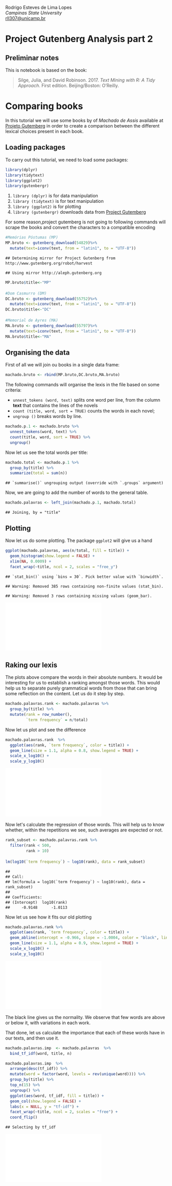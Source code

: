 Rodrigo Esteves de Lima Lopes \
*Campinas State University* \
[rll307@unicamp.br](mailto:rll307@unicamp.br)

# Project Gutenberg Analysis part 2


## Preliminar notes

This is notebook is based on the book:

> Silge, Julia, and David Robinson. 2017. *Text Mining with R: A Tidy Approach*. First edition. Beijing/Boston: O’Reilly.

# Comparing books
In this tutorial we will use some books by of *Machado de Assis* available at [Projeto Gutemberg](https://www.gutenberg.org/) in order to create a comparison between the different lexical choices present in each book.

## Loading packages
To carry out this tutorial, we need to load some packages:


```r
library(dplyr)
library(tidytext)
library(ggplot2)
library(gutenbergr)
```

1. `library (dplyr)` is for data manipulation
1. `library (tidytext)`  is for text manipulation
1. `library (ggplot2)` is for plotting 
1. `library (gutenbergr)` downloads data from [Project Gutemberg](https://www.gutenberg.org/)

For some reason,project gutemberg is not going to following commands will scrape the books and convert the characters to a compatible encoding


```r
#Memórias Póstumas (MP)
MP.bruto <- gutenberg_download(54829)%>%
  mutate(text=iconv(text, from = "latin1", to = "UTF-8"))
```

```
## Determining mirror for Project Gutenberg from http://www.gutenberg.org/robot/harvest
```

```
## Using mirror http://aleph.gutenberg.org
```

```r
MP.bruto$title<-"MP"

#Dom Casmurro (DM)
DC.bruto <- gutenberg_download(55752)%>%
  mutate(text=iconv(text, from = "latin1", to = "UTF-8"))
DC.bruto$title<-"DC"

#Memorial de Ayres (MA)
MA.bruto <- gutenberg_download(55797)%>%
  mutate(text=iconv(text, from = "latin1", to = "UTF-8"))
MA.bruto$title<-"MA"
```

## Organising the data

First of all we will join ou books in a single data frame:


```r
machado.bruto <- rbind(MP.bruto,DC.bruto,MA.bruto)
```

The following commands will organise the lexis in the file based on some criteria:
-  `unnest_tokens (word, text)`  splits one word per line, from the column **text** that contains the lines of the novels
- `count (title, word, sort = TRUE)` counts the words in each novel;
- `ungroup ()` breaks  words by line. 


```r
machado.p.1 <- machado.bruto %>%
  unnest_tokens(word, text) %>%
  count(title, word, sort = TRUE) %>%
  ungroup()
```

Now let us see the total words per title:


```r
machado.total <- machado.p.1 %>%
  group_by(title) %>%
  summarize(total = sum(n))
```

```
## `summarise()` ungrouping output (override with `.groups` argument)
```

Now, we are going to add the number of words to the general table.


```r
machado.palavras <- left_join(machado.p.1, machado.total)
```

```
## Joining, by = "title"
```

## Plotting

Now let us do some plotting. The package `ggplot2` will give us a hand


```r
ggplot(machado.palavras, aes(n/total, fill = title)) +
  geom_histogram(show.legend = FALSE) +
  xlim(NA, 0.0009) +
  facet_wrap(~title, ncol = 2, scales = "free_y")
```

```
## `stat_bin()` using `bins = 30`. Pick better value with `binwidth`.
```

```
## Warning: Removed 385 rows containing non-finite values (stat_bin).
```

```
## Warning: Removed 3 rows containing missing values (geom_bar).
```

![](03_Gutenberg_files/figure-latex/plot01-1.pdf)<!-- --> 

## Raking our lexis

The plots above compare the words in their absolute numbers. It would be interesting for us to establish a ranking amongst those words. This would help us to separate purely grammatical words from those that can bring some reflection on the content. Let us do it step by step. 


```r
machado.palavras.rank <- machado.palavras %>%
  group_by(title) %>%
  mutate(rank = row_number(),
         `term frequency` = n/total)
```

Now let us plot and see the difference


```r
machado.palavras.rank  %>%
  ggplot(aes(rank, `term frequency`, color = title)) +
  geom_line(size = 1.1, alpha = 0.8, show.legend = TRUE) +
  scale_x_log10() +
  scale_y_log10()
```

![](03_Gutenberg_files/figure-latex/plot2-1.pdf)<!-- --> 

Now let's calculate the regression of those words. This will help us to know whether, within the repetitions we see, such averages are expected or not.


```r
rank_subset <- machado.palavras.rank %>%
  filter(rank < 500,
         rank > 10)

lm(log10(`term frequency`) ~ log10(rank), data = rank_subset)
```

```
## 
## Call:
## lm(formula = log10(`term frequency`) ~ log10(rank), data = rank_subset)
## 
## Coefficients:
## (Intercept)  log10(rank)  
##     -0.9148      -1.0113
```

Now let us see how it fits our old plotting


```r
machado.palavras.rank %>%
  ggplot(aes(rank, `term frequency`, color = title)) +
  geom_abline(intercept = -0.966, slope = -1.0004, color = "black", linetype = 1) +
  geom_line(size = 1.1, alpha = 0.9, show.legend = TRUE) +
  scale_x_log10() +
  scale_y_log10()
```

![](03_Gutenberg_files/figure-latex/unnamed-chunk-1-1.pdf)<!-- --> 


The black line gives us the normality. We observe that few words are above or below it, with variations in each work.

That done, let us calculate the importance that each of these words have in our texts, and then use it.


```r
machado.palavras.imp  <- machado.palavras  %>%
  bind_tf_idf(word, title, n)
```


```r
machado.palavras.imp  %>%
  arrange(desc(tf_idf)) %>%
  mutate(word = factor(word, levels = rev(unique(word)))) %>%
  group_by(title) %>%
  top_n(15) %>%
  ungroup() %>%
  ggplot(aes(word, tf_idf, fill = title)) +
  geom_col(show.legend = FALSE) +
  labs(x = NULL, y = "tf-idf") +
  facet_wrap(~title, ncol = 2, scales = "free") +
  coord_flip()
```

```
## Selecting by tf_idf
```

![](03_Gutenberg_files/figure-latex/final_plot-1.pdf)<!-- --> 

























































































